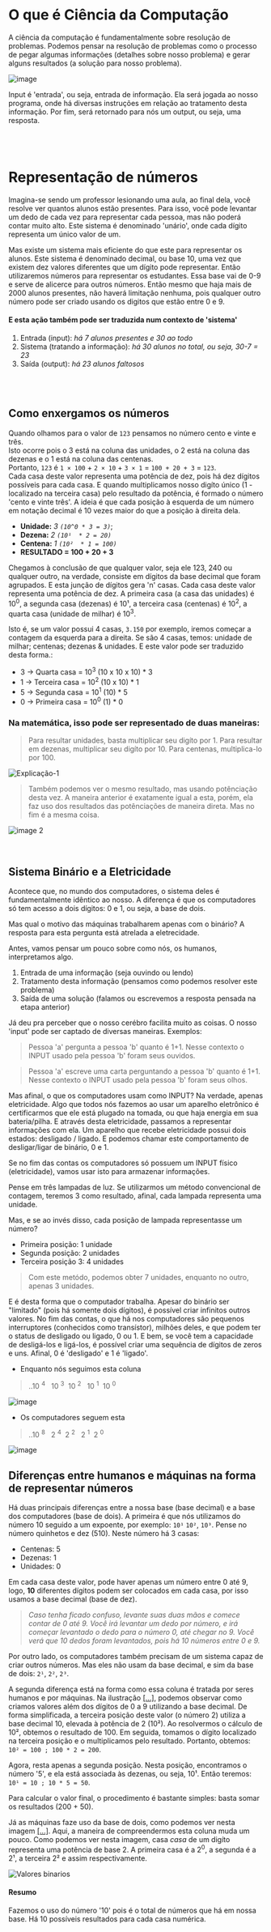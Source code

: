# O que é Ciência da Computação
A ciência da computação é fundamentalmente sobre resolução de problemas.
Podemos pensar na resolução de problemas como o processo de pegar algumas informações (detalhes sobre nosso problema) e gerar alguns resultados (a solução para nosso problema). 

![image](https://github.com/FireguiQueen/CC50/assets/98475125/62364135-bb2d-467b-b31e-9bd1114e2061)

Input é 'entrada', ou seja, entrada de informação. Ela será jogada ao nosso programa, onde
há diversas instruções em relação ao tratamento desta informação. Por fim, será retornado para nós um output, ou seja, uma resposta.

</br>
</br>


# Representação de números
Imagina-se sendo um professor lesionando uma aula, ao final dela, você resolve ver quantos alunos estão presentes. Para isso, você pode levantar um dedo de cada vez para representar cada pessoa, mas não poderá contar muito alto. Este sistema é denominado 'unário', onde cada dígito representa um único valor de um.

Mas existe um sistema mais eficiente do que este para representar os alunos.
Este sistema é denominado decimal, ou base 10, uma vez que existem dez valores diferentes que um dígito pode representar. Então utilizaremos números para representar os estudantes. 
Essa base vai de 0-9 e serve de alicerce para outros números. Então mesmo que haja mais de 2000 alunos presentes, não haverá limitação nenhuma, pois qualquer outro número pode ser criado usando os digitos que estão entre 0 e 9.

#### E esta ação também pode ser traduzida num contexto de 'sistema'
1. Entrada (input): _há 7 alunos presentes e 30 ao todo_ 
2. Sistema (tratando a informação): _há 30 alunos no total, ou seja, 30-7 = 23_
3. Saída (output): _há 23 alunos faltosos_


</br>
</br>

## Como enxergamos os números
Quando olhamos para o valor de `123` pensamos no número cento e vinte e três. </br>Isto ocorre pois o 3 está na coluna das unidades, o 2 está na coluna das dezenas e o 1 está na coluna das centenas. </br>
Portanto, `123` é `1 × 100` + `2 × 10` + `3 × 1` = `100 + 20 + 3` = `123`. </br>
Cada casa deste valor representa uma potência de dez, pois há dez dígitos possíveis para cada casa.  E quando multiplicamos nosso digíto único (1 - localizado na terceira casa) pelo resultado da potência, é formado o número 'cento e vinte três'. A ideia é que cada posição à esquerda de um número em notação decimal é 10 vezes maior do que a posição à direita dela.
- __Unidade:__ _3 `(10^0 * 3 = 3)`_;
- __Dezena:__ _2  `(10¹  * 2 = 20)`_
- __Centena:__ _1  `(10²  * 1 = 100)`_
- __RESULTADO = 100 + 20 + 3__  

Chegamos à conclusão de que qualquer valor, seja ele 123, 240 ou qualquer outro, na verdade, consiste em dígitos da base decimal que foram agrupados. E esta junção de dígitos gera 'n' casas. Cada casa deste valor representa uma potência de dez. A primeira casa (a casa das unidades) é 10<sup>0</sup>, a segunda casa (dezenas) é 10¹, a terceira casa (centenas) é 10<sup>2</sup>, a quarta casa (unidade de milhar) é 10<sup>3</sup>.

Isto é, se um valor possui 4 casas, `3.150` por exemplo, iremos começar a contagem da esquerda para a direita. Se são 4 casas, temos: unidade de milhar; centenas; dezenas & unidades. E este valor pode ser traduzido desta forma.:
- 3 -> Quarta casa   = 10<sup>3</sup> (10 x 10 x 10) * 3
- 1 -> Terceira casa = 10<sup>2</sup> (10 x 10) * 1
- 5 -> Segunda casa  = 10<sup>1</sup> (10) * 5
- 0 -> Primeira casa = 10<sup>0</sup> (1)  * 0

### Na matemática, isso pode ser representado de duas maneiras: 

> Para resultar unidades, basta multiplicar seu digíto por 1. Para resultar em dezenas, multiplicar seu digíto por 10. Para centenas, multiplica-lo por 100. 

![Explicação-1](https://github.com/FireguiQueen/CC50/assets/98475125/cc43c2df-c7c0-4d91-bd86-b6047e0e4a91)

> Também podemos ver o mesmo resultado, mas usando potênciação desta vez. A maneira anterior é exatamente igual a esta, porém, ela faz uso dos resultados das potênciações de maneira direta. Mas no fim é a mesma coisa.  <a name="img1"> </a>

![image 2](https://github.com/FireguiQueen/CC50/assets/98475125/43cf09fb-06c8-4d56-906b-0cd7022c1f76) 


</br>

## Sistema Binário e a Eletricidade
Acontece que, no mundo dos computadores, o sistema deles é fundamentalmente idêntico ao nosso.
A diferença é que os computadores só tem acesso a dois dígitos: 0 e 1, ou seja, a base de dois. 

Mas qual o motivo das máquinas trabalharem apenas com o binário? 
A resposta para esta pergunta está atrelada a eletrecidade. 

Antes, vamos pensar um pouco sobre como nós, os humanos, interpretamos algo.

1. Entrada de uma informação (seja ouvindo ou lendo)
2. Tratamento desta informação (pensamos como podemos resolver este problema)
3. Saída de uma solução (falamos ou escrevemos a resposta pensada na etapa anterior)

Já deu pra perceber que o nosso cerébro facilita muito as coisas. O nosso 'input' pode ser captado de diversas maneiras. Exemplos:
> Pessoa 'a' pergunta a pessoa 'b' quanto é 1+1. Nesse contexto o INPUT usado pela pessoa 'b' foram seus ouvidos.

> Pessoa 'a' escreve uma carta perguntando a pessoa 'b' quanto é 1+1. Nesse contexto o INPUT usado pela pessoa 'b' foram seus olhos.

Mas afinal, o que os computadores usam como INPUT? Na verdade, apenas eletricidade.
Algo que todos nós fazemos ao usar um aparelho eletrônico é certificarmos que ele está plugado na tomada, ou que haja energia em sua bateria/pilha.
E através desta eletricidade, passamos a representar informações com ela. Um aparelho que recebe eletricidade possui dois estados: desligado / ligado. E podemos chamar este comportamento de desligar/ligar de binário, 0 e 1.

Se no fim das contas os computadores só possuem um INPUT físico (eletricidade), vamos usar isto para armazenar informações.

Pense em três lampadas de luz. Se utilizarmos um método convencional de contagem, teremos 3 como resultado, afinal, cada lampada representa uma unidade.

Mas, e se ao invés disso, cada posição de lampada representasse um número?
- Primeira posição: 1 unidade
- Segunda posição: 2 unidades
- Terceira posição 3: 4 unidades
> Com este metódo, podemos obter 7 unidades, enquanto no outro, apenas 3 unidades.

E é desta forma que o computador trabalha. Apesar do binário ser "limitado" (pois há somente dois dígitos), é possível criar infinitos outros valores. No fim das contas, o que há nos computadores são pequenos interruptores (conhecidos como transístor), milhões deles, e que podem ter o status de desligado ou ligado, 0 ou 1.
E bem, se você tem a capacidade de desligá-los e ligá-los, é possível criar uma sequência de dígitos de zeros e uns. Afinal, 0 é 'desligado' e 1 é 'ligado'. 




* Enquanto nós seguimos esta coluna
> ..10 <sup>4</sup> &nbsp; 10 <sup>3</sup>&nbsp; 10 <sup>2</sup> &nbsp; 10 <sup>1</sup>&nbsp; 10 <sup>0</sup>

![image](https://github.com/FireguiQueen/CC50/assets/98475125/6f0a983d-9674-4378-857c-24dc1469336c)


* Os computadores seguem esta <a name="img2"> </a>
> ..10 <sup>8</sup> &nbsp; 2 <sup>4</sup>&nbsp; 2 <sup>2</sup> &nbsp; 2 <sup>1</sup>&nbsp; 2 <sup>0</sup>

![image](https://github.com/FireguiQueen/CC50/assets/98475125/38d021f4-3a21-4420-a6f5-553ab31b898e)

## Diferenças entre humanos e máquinas na forma de representar números
Há duas principais diferenças entre a nossa base (base decimal) e a base dos computadores (base de dois). A primeira é que nós utilizamos do número 10 seguido a um expoente, por exemplo: `10¹` `10²`, `10³`.
Pense no número quinhetos e dez (510). Neste número há 3 casas: 
- Centenas: 5
- Dezenas: 1
- Unidades: 0

Em cada casa deste valor, pode haver apenas um número entre 0 até 9, logo, __10__ diferentes dígitos podem ser colocados em cada casa, por isso usamos a base decimal (base de dez).
> _Caso tenha ficado confuso, levante suas duas mãos e comece contar de 0 até 9. Você irá levantar um dedo por número, e irá começar levantado o dedo para o número 0, até chegar no 9. Você verá que 10 dedos foram levantados, pois há 10 números entre 0 e 9._

Por outro lado, os computadores também precisam de um sistema capaz de criar outros números.
Mas eles não usam da base decimal, e sim da base de dois: `2¹`, `2²`, `2³`.

A segunda diferença está na forma como essa coluna é tratada por seres humanos e por máquinas. Na ilustração <a href="#img1">[...]</a>, podemos observar como criamos valores além dos dígitos de 0 a 9 utilizando a base decimal. De forma simplificada, a terceira posição deste valor (o número 2) utiliza a base decimal 10, elevada à potência de 2 (10²). Ao resolvermos o cálculo de 10², obtemos o resultado de 100. 
Em seguida, tomamos o dígito localizado na terceira posição e o multiplicamos pelo resultado. Portanto, obtemos: `10² = 100 ; 100 * 2 = 200`.

Agora, resta apenas a segunda posição. Nesta posição, encontramos o número '5', e ela está associada às dezenas, ou seja, 10¹.
Então teremos: `10¹ = 10 ; 10 * 5 = 50`.

Para calcular o valor final, o procedimento é bastante simples: basta somar os resultados (200 + 50). 


Já as máquinas faze uso da base de dois, como podemos ver nesta imagem <a href="#img2">[...]</a>. Aqui, a maneira de compreendermos esta coluna muda um pouco. 
Como podemos ver nesta imagem, casa _casa_ de um digíto representa uma potência de base 2.
A primeira casa é a 2<sup>0</sup>, a segunda é a 2¹, a terceira 2² e assim respectivamente.

![Valores binarios](https://github.com/FireguiQueen/CC50/assets/98475125/10620426-633c-48b8-84c1-2e5331b31b75)



#### Resumo
Fazemos o uso do número '10' pois é o total de números que há em nossa base. Há 10 possíveis resultados para cada casa numérica. 








